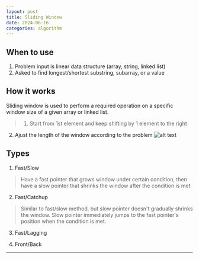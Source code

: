```yaml
---
layout: post
title: Sliding Window
date: 2024-06-16
categories: algorithm 
---
```


## When to use
1. Problem input is linear data structure (array, string, linked list)
2. Asked to find longest/shortest substring, subarray, or a value

## How it works
Sliding window is used to perform a required operation on a specific window size of a given array or linked list.  
> 1. Start from 1st element and keep shifting by 1 element to the right
  2. Ajust the length of the window according to the problem 
![alt text](/blog/public/img/SlidingWindow.png)

## Types
1. Fast/Slow
> Have a fast pointer that grows window under certain condition, then have a slow pointer that shrinks the window after the condition is met

2. Fast/Catchup
> Similar to fast/slow method, but slow pointer doesn't gradually shrinks the window. Slow pointer immediately jumps to the fast pointer's position when the condition is met.

3. Fast/Lagging
>

4. Front/Back
>

---